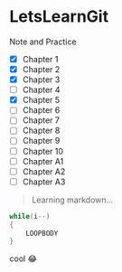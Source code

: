 # LetsLearnGit
Note and Practice
- [X] Chapter 1
- [X] Chapter 2
- [X] Chapter 3
- [ ] Chapter 4
- [X] Chapter 5
- [ ] Chapter 6
- [ ] Chapter 7
- [ ] Chapter 8
- [ ] Chapter 9
- [ ] Chapter 10
- [ ] Chapter A1
- [ ] Chapter A2
- [ ] Chapter A3

> Learning markdown...

```C
while(i--)
{
    LOOPBODY
}
```

cool :joy: